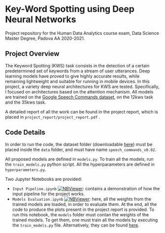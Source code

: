 # Key-Word Spotting using Deep Neural Networks

Project repository for the Human Data Analytics course exam, Data Science Master Degree, Padova AA 2020-2021.

## Project Overview

The Keyword Spotting (KWS) task consists in the detection of a certain predetermined set of keywords from a stream of user utterances. Deep learning models have proved to give highly accurate results, while remaining lightweight and suitable for running in mobile devices.
In this project, a variety deep neural architectures for KWS are tested. Specifically, I focused on architectures based on the attention mechanism. All models are trained on the [Google Speech Commands dataset](https://www.tensorflow.org/datasets/catalog/speech_commands?hl=en), on the 12kws task and the 35kws task.

A detailed report of all the work can be found in the project report, which is placed in `project_report/project_report.pdf` .

## Code Details

In order to run the code, the dataset folder (downloadable [here](http://download.tensorflow.org/data/speech_commands_test_set_v0.02.tar.gz)) must be placed inside the `data` folder, and must have name `speech_commands_v0.02`.

All proposed models are defined in `models.py`. To train all the models, run the `train_models.py` python script. All the hyperparameters are defined in `hyperparameters.py`.

Two Jupyter Notebooks are provided:
 - `Input Pipeline.ipynb` [![NBViewer](https://github.com/jupyter/design/blob/master/logos/Badges/nbviewer_badge.svg)](https://nbviewer.jupyter.org/github/rmazzier/HDA-Project-Key-Word-Spotting/blob/main/Input%20Pipeline.ipynb):
 contains a demonstration of how the input pipeline for the project works. 
 - `Models Evaluation.ipynb` [![NBViewer](https://github.com/jupyter/design/blob/master/logos/Badges/nbviewer_badge.svg)](https://nbviewer.jupyter.org/github/rmazzier/HDA-Project-Key-Word-Spotting/blob/main/Models%20Evaluation.ipynb): here, all the weights from the trained models are loaded, in order to evaluate them. At the end, all the code to produce the plots present in the project report is provided. To run this notebook, the `models` folder must contan the weights of the trained models. To get them, one must train all the models by executing the `train_models.py` file. Alternatively, they can be found [here](https://drive.google.com/file/d/1c74-zhuSnt1hY_qqpew3TAvMFKTK3VdD/view?usp=sharing).

